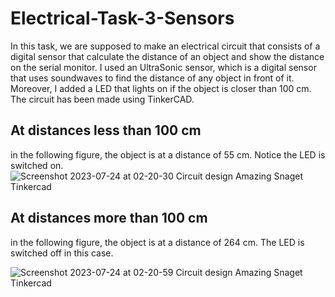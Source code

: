 # Electrical-Task-3-Sensors
In this task, we are supposed to make an electrical circuit that consists of a digital sensor that calculate the distance of an object and show the distance on the serial monitor. I used an UltraSonic sensor, which is a digital sensor that uses soundwaves to find the distance of any object in front of it. Moreover, I added a LED that lights on if the object is closer than 100 cm. The circuit has been made using TinkerCAD.

## At distances less than 100 cm

in the following figure, the object is at a distance of 55 cm. Notice the LED is switched on.
![Screenshot 2023-07-24 at 02-20-30 Circuit design Amazing Snaget Tinkercad](https://github.com/Abdullah-BS/Electrical-Task-3-Sensors/assets/139412761/e647e3d9-a3fc-4015-986c-232e43d9cdde)


## At distances more than 100 cm
in the following figure, the object is at a distance of 264 cm. The LED is switched off in this case.

![Screenshot 2023-07-24 at 02-20-59 Circuit design Amazing Snaget Tinkercad](https://github.com/Abdullah-BS/Electrical-Task-3-Sensors/assets/139412761/89e58491-0716-4c4e-b6f3-9d4a87d67d87)
